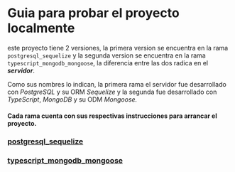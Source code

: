 # Guia para probar el proyecto localmente

este proyecto tiene 2 versiones, la primera version se encuentra en la rama `postgresql_sequelize` y la segunda version se encuentra en la rama `typescript_mongodb_mongoose`, la diferencia entre las dos radica en el ***servidor***.

Como sus nombres lo indican, la primera rama el servidor fue desarrollado con _PostgreSQL_ y su ORM _Sequelize_ y la segunda fue desarrollado con _TypeScript_, _MongoDB_ y su ODM _Mongoose._

#### Cada rama cuenta con sus respectivas instrucciones para arrancar el proyecto.

### [postgresql_sequelize](https://github.com/Calvinuhh/prueba_tecnica_comics/tree/postgresql_sequelize)

### [typescript_mongodb_mongoose](https://github.com/Calvinuhh/prueba_tecnica_comics/tree/typescript_mongodb_mongoose)
